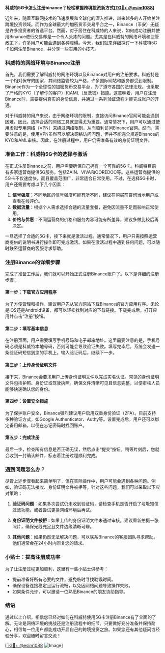 **科威特5G卡怎么注册binance？轻松掌握跨境投资新方式[[TG💪+ @esim1088](https://t.me/s/esim1088)]**

近年来，随着互联网技术的飞速发展和全球化的深入推进，越来越多的人开始关注跨境投资领域。而作为全球最大的加密货币交易平台之一，Binance（币安）无疑是许多投资者的首选平台。然而，对于居住在科威特的人来说，如何成功注册并使用Binance进行交易却是一个令人头疼的问题。尤其是在科威特的网络环境和监管政策下，许多用户可能会遇到各种障碍。今天，我们就来详细探讨一下科威特5G卡如何注册Binance，并分享一些实用的小技巧。

### 科威特的网络环境与Binance注册

首先，我们需要了解科威特的网络环境以及Binance对用户的注册要求。科威特是一个相对保守的国家，其网络监管较为严格，许多国际网站和服务都受到限制。Binance作为一个全球性的加密货币交易平台，为了遵守各国的法律法规，也采取了严格的KYC（了解你的客户）和AML（反洗钱）措施。这意味着，用户在注册Binance时，需要提供真实的身份信息，并通过一系列验证流程才能完成账户的开通。

对于科威特的用户来说，由于网络环境的限制，直接访问Binance官网可能会遇到困难。因此，选择合适的网络工具就显得尤为重要。通常情况下，用户可以通过使用虚拟专用网络（VPN）来绕过网络限制，从而顺利访问Binance官网。然而，需要注意的是，使用VPN虽然可以解决网络访问问题，但并不能完全规避Binance的KYC和AML审核。因此，在注册过程中，用户仍需准备有效的身份证明文件。

### 准备工作：科威特5G卡的选择与激活

在正式注册Binance之前，用户需要确保自己拥有一个可靠的5G卡。科威特目前有多家运营商提供5G服务，包括ZAIN、VIVA和OOREDOO等。这些运营商提供的5G卡不仅速度快，而且覆盖范围广，非常适合日常使用。不过，在选择5G卡时，用户还需要考虑以下几个因素：

1. **信号强度**：不同地区的信号强度可能有所不同，建议在购买前咨询当地用户或查看在线评价。
2. **数据流量**：根据个人需求选择合适的流量套餐，避免因流量不足而影响正常使用。
3. **价格与优惠**：不同运营商的价格和服务内容可能有所差异，建议多做比较后再决定。

一旦选择了合适的5G卡，接下来就是激活过程。通常情况下，用户只需按照运营商提供的说明书进行操作即可完成激活。如果在激活过程中遇到任何问题，可以随时联系运营商的客服寻求帮助。

### 注册Binance的详细步骤

完成了准备工作后，我们就可以开始正式注册Binance账户了。以下是详细的注册步骤：

#### 第一步：下载官方应用程序

为了方便管理和操作，建议用户先从官方网站下载Binance的官方应用程序。无论是iOS还是Android设备，都可以轻松找到对应的下载链接。下载完成后，打开应用并点击“注册”按钮。

#### 第二步：填写基本信息

在注册页面，用户需要填写手机号码和电子邮箱地址。这里需要注意的是，手机号码必须是科威特本地号码，否则可能会导致验证失败。填写完毕后，系统会发送一条验证码短信到您的手机上。输入验证码后，继续下一步。

#### 第三步：上传身份证明文件

接下来，Binance会要求用户上传身份证明文件以完成实名认证。常见的身份证明文件包括护照、身份证或驾驶执照。确保文件清晰可见且信息完整，以便审核人员能够快速确认您的身份。

#### 第四步：设置安全措施

为了保护账户安全，Binance强烈建议用户启用双重身份验证（2FA）。目前支持多种验证方式，如Google Authenticator、Authy等。设置完成后，用户还可以绑定备用邮箱，以便在忘记密码时找回账户。

#### 第五步：完成注册

最后一步，检查所有信息是否正确无误，然后点击“提交”按钮。稍等片刻后，您就会收到一封确认邮件，标志着注册过程顺利完成。

### 遇到问题怎么办？

尽管上述步骤看起来简单明了，但在实际操作中，用户可能会遇到各种问题。例如，验证码无法接收、身份证明文件被拒等。针对这些问题，我们可以采取以下应对策略：

1. **验证码问题**：如果多次尝试仍未收到验证码，请检查手机是否开启了垃圾短信过滤功能，或者尝试更换网络环境后再试。
   
2. **身份证明文件被拒**：如果上传的身份证明文件未通过审核，建议重新拍摄一张照片，确保光线充足且文件边缘清晰可辨。

3. **其他问题**：如果仍然无法解决问题，可以联系Binance的客服团队寻求帮助。他们通常会在24小时内回复您的请求。

### 小贴士：提高注册成功率

为了让注册过程更加顺利，这里有一些小贴士供参考：

- 提前准备好所有必要的文件，避免临时寻找耽误时间。
- 确保设备连接稳定且运行流畅，以免因网络问题导致操作失败。
- 如果条件允许，可以邀请一位熟悉Binance的朋友协助指导。

### 结语

通过以上介绍，相信您已经对如何在科威特使用5G卡注册Binance有了全面的了解。无论是网络环境的挑战还是注册流程中的细节，只要做好充分准备并保持耐心，相信每一位用户都能成功开启自己的跨境投资之旅。如果您还有其他疑问或经验分享，欢迎随时留言交流！

[[TG💪+ @esim1088](https://t.me/s/esim1088) ![Image](https://i.postimg.cc/4NQfJmqS/Snipaste-2025-05-13-00-14-12.png)]